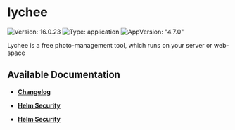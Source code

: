 # lychee

![Version: 16.0.23](https://img.shields.io/badge/Version-16.0.23-informational?style=flat-square) ![Type: application](https://img.shields.io/badge/Type-application-informational?style=flat-square) ![AppVersion: "4.7.0"](https://img.shields.io/badge/AppVersion-"4.7.0"-informational?style=flat-square)

Lychee is a free photo-management tool, which runs on your server or web-space

## Available Documentation

- [**Changelog**](CHANGELOG)

- [**Helm Security**](container-security)

- [**Helm Security**](helm-security)


